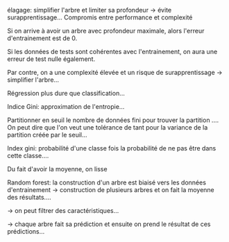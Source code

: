 élagage: simplifier l'arbre et limiter sa profondeur -> évite surapprentissage... Compromis entre performance et complexité

Si on arrive à avoir un arbre avec profondeur maximale, alors l'erreur d'entrainement est de 0.

Si les données de tests sont cohérentes avec l'entrainement, on aura une erreur de test nulle également.

Par contre, on a une complexité élevée et un risque de surapprentissage -> simplifier l'arbre...



Régression plus dure que classification...

Indice Gini: approximation de l'entropie...

Partitionner en seuil le nombre de données fini pour trouver la partition .... On peut dire que l'on veut une tolérance de tant pour la variance de la partition créée par le seuil...


Index gini:
probabilité d'une classe fois la probabilité de ne pas être dans cette classe....

Du fait d'avoir la moyenne, on lisse 


Random forest: la construction d'un arbre est biaisé vers les données d'entrainement -> construction de plusieurs arbres et on fait la moyenne des résultats....

-> on peut filtrer des caractéristiques...

-> chaque arbre fait sa prédiction et ensuite on prend le résultat de ces prédictions...



